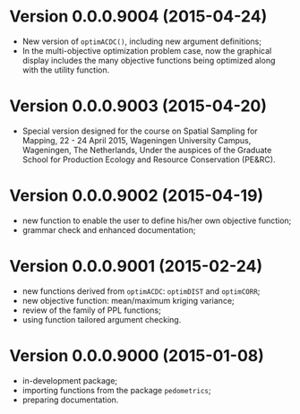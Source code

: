 # Version 0.0.0.9004 (2015-04-24)

* New version of `optimACDC()`, including new argument definitions;
* In the multi-objective optimization problem case, now the graphical display 
includes the many objective functions being optimized along with the utility
function.

# Version 0.0.0.9003 (2015-04-20)

* Special version designed for the course on Spatial Sampling for Mapping, 
22 - 24 April 2015, Wageningen University Campus, Wageningen, The Netherlands,
Under the auspices of the Graduate School for Production Ecology and Resource 
Conservation (PE&RC).

# Version 0.0.0.9002 (2015-04-19)

* new function to enable the user to define his/her own objective function;
* grammar check and enhanced documentation;

# Version 0.0.0.9001 (2015-02-24)

* new functions derived from `optimACDC`: `optimDIST` and `optimCORR`;
* new objective function: mean/maximum kriging variance;
* review of the family of PPL functions;
* using function tailored argument checking.

# Version 0.0.0.9000 (2015-01-08)

* in-development package;
* importing functions from the package `pedometrics`;
* preparing documentation.
